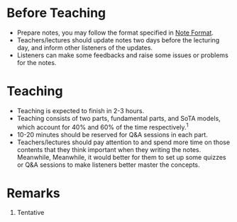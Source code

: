 # Before Teaching
- Prepare notes, you may follow the format specified in [Note Format](https://github.com/RaleighZ/statnlp_fundamental_reading/blob/master/Readme/Note%20Format.md).
- Teachers/lectures should update notes two days before the lecturing day, and inform other listeners of the updates.
- Listeners can make some feedbacks and raise some issues or problems for the notes.

# Teaching
- Teaching is expected to finish in 2-3 hours.
- Teaching consists of two parts, fundamental parts, and SoTA models, which account for 40% and 60% of the time respectively.<sup>1</sup>
- 10-20 minutes should be reserved for Q&A sessions in each part.
- Teachers/lectures should pay attention to and spend more time on those contents that they think important when they writing the notes. Meanwhile, Meanwhile, it would better for them to set up some quizzes or Q&A sessions to make listeners better master the concepts.

# Remarks
1. Tentative
